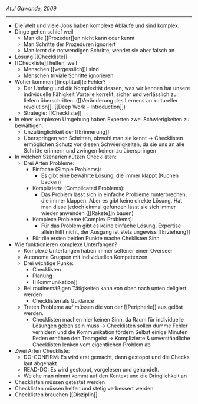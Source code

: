 *Atul Gawande, 2009*

-------------------------------------

- Die Welt und viele Jobs haben komplexe Abläufe und sind komplex.
- Dinge gehen schief weil
	- Man die [[Prozedur]]en nicht kann oder kennt
	- Man Schritte der Prozeduren ignoriert
	- Man lernt die notwendigen Schritte, wendet sie aber falsch an
- Lösung [[Checkliste]]
- [[Checkliste]] helfen, weil
	- Menschen [[vergesslich]]l sind
	- Menschen triviale Schritte ignorieren
- Woher kommen [[ineptitud]]e Fehler?
	- Der Umfang und die Komplexität dessen, was wir kennen hat unsere individuelle Fähigkeit Vorteile korrekt, sicher und verlässlich zu liefern überschritten. ([[Veränderung des Lernens an kultureller revolution]], [[Deep Work - Introduction]])
	- Strategie: [[Checkliste]]
- In einer komplexen Umgebung haben Experten zwei Schwierigkeiten zu bewältigen:
	- Unzulänglichkeit der [[Erinnerung]]
	- Überspringen von Schritten, obwohl man sie kennt
	-> Checklisten ermöglichen Schutz vor diesen Schwierigkeiten, da sie uns an alle Schritte erinnern und zwingen keinen zu überspringen
- In welchen Szenarien nützen Checklisten:
	- Drei Arten Probleme:
		- Einfache (Simple Problems):
			- Es gibt eine bewährte Lösung, die immer klappt (Kuchen backen)
		- Komplizierte (Complicated Problems):
			- Das Problem lässt sich in einfache Probleme runterbrechen, die immer klappen. Aber es gibt keine direkte Lösung. Hat man diese jedoch einmal gefunden lässt sie sich immer wieder anwenden ([[Rakete]]n bauen)
		- Komplexe Probleme (Complex Problems):
			- Für das Problem gibt es keine einfache Lösung, Expertise allein hilft nicht, der Ausgang ist stets ungewiss [[Erziehung]]
		- Für die ersten beiden Punkte mache Cheklisten Sinn
- Wie funktionieren komplexe Unterfangen?
	- Komplexe Unterfangen haben immer seltener einen Overseer
	- Autonome Gruppen mit individuellen Kompetenzen
	- Drei wichtige Punke:
		- Checklisten
		- Planung
		- [[Kommunikation]]
	- Bei routinemäßigen Tätigkeiten kann von oben nach unten deligiert werden
		- Checklisten als Guidance
	- Treten Probleme auf müssen die von der [[Peripherie]] aus gelöst werden.
		- Checklisten machen hier keinen Sinn, da Raum für individuelle Lösungen geben sein muss
	-> Checklisten sollen dumme Fehler verhidern und die Kommunikation fördern
	   Selbst einige Minuten Reden erhöhen den Teamgeist
     -> Komplizierte & unverständliche Checklisten lenken vom eigentlichen Problem ab
- Zwei Arten Checkliste:
	- DO-CONFIRM: Es wird erst gemacht, dann gestoppt und die Checks laut abgehakt
	- READ-DO: Es wird gestoppt, vorgelesen und gehandelt.
	- Welche man nimmt kommt auf den Kontext und die Dringlichkeit an
- Checklisten müssen getestet werden
- Checklisten müssen helfen und stetig verbessert werden
- Checklisten brauchen [[Disziplin]]

